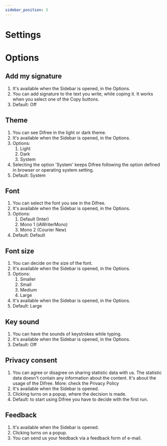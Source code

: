 ```yaml
---
sidebar_position: 3
---
```

# Settings

# Options
## Add my signature
1. It's available when the Sidebar is opened, in the Options.
2. You can add signature to the text you write, while coping it. It works when you select one of the Copy buttons.
3. Default: Off

## Theme
1. You can see Difree in the light or dark theme. 
2. It's available when the Sidebar is opened, in the Options.
3. Options:
   1. Light
   2. Dark
   3. System
4. Selecting the option 'System' keeps Difree following the option defined in browser or operating system setting.
5. Default: System

## Font
1. You can select the font you see in the Difree.
2. It's available when the Sidebar is opened, in the Options.
3. Options:
   1. Default (Inter)
   2. Mono 1 (iAWriterMono)
   3. Mono 2 (Courier New)
4. Default: Default

## Font size
1. You can decide on the size of the font.
2. It's available when the Sidebar is opened, in the Options.
3. Options:
   1. Smaller
   2. Small
   3. Medium
   4. Large
4. It's available when the Sidebar is opened, in the Options.
5. Default: Large

## Key sound
1. You can have the sounds of keystrokes while typing.
2. It's available when the Sidebar is opened, in the Options.
3. Default: Off

## Privacy consent
1. You can agree or disagree on sharing statistic data with us. The statistic data doesn't contain any information about the content. It's about the usage of the Difree. More: 
check the Privacy Policy
2. It's available when the Sidebar is opened.
3. Clicking turns on a popup, where the decision is made.
4. Default: to start using Difree you have to decide with the first run.

## Feedback
1. It's available when the Sidebar is opened.
2. Clicking turns on a popup.
3. You can send us your feedback via a feedback form of e-mail.
